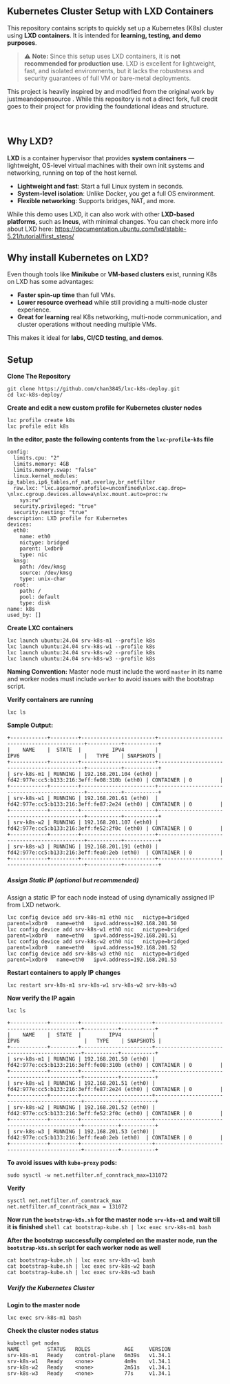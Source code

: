 ## Kubernetes Cluster Setup with LXD Containers
This repository contains scripts to quickly set up a Kubernetes (K8s) cluster using **LXD containers**. It is intended for **learning, testing, and demo purposes**.

> ⚠️ **Note:** Since this setup uses LXD containers, it is **not recommended for production use**. LXD is excellent for lightweight, fast, and isolated environments, but it lacks the robustness and security guarantees of full VM or bare-metal deployments.


This project is heavily inspired by and modified from the original work by justmeandopensource
. While this repository is not a direct fork, full credit goes to their project for providing the foundational ideas and structure.

<br>

## Why LXD?

**LXD** is a container hypervisor that provides **system containers** — lightweight, OS-level virtual machines with their own init systems and networking, running on top of the host kernel.

- **Lightweight and fast**: Start a full Linux system in seconds.
- **System-level isolation**: Unlike Docker, you get a full OS environment.
- **Flexible networking**: Supports bridges, NAT, and more.

While this demo uses LXD, it can also work with other **LXD-based platforms**, such as **Incus**, with minimal changes.
You can check more info about LXD here: https://documentation.ubuntu.com/lxd/stable-5.21/tutorial/first_steps/
<br>


## Why install Kubernetes on LXD?

Even though tools like **Minikube** or **VM-based clusters** exist, running K8s on LXD has some advantages:

- **Faster spin-up time** than full VMs.
- **Lower resource overhead** while still providing a multi-node cluster experience.
- **Great for learning** real K8s networking, multi-node communication, and cluster operations without needing multiple VMs.
    
This makes it ideal for **labs, CI/CD testing, and demos**.
<br>


## Setup
**Clone The Repository**
```shell
git clone https://github.com/chan3845/lxc-k8s-deploy.git
cd lxc-k8s-deploy/
```

**Create and edit a new custom profile for Kubernetes cluster nodes**
```shell
lxc profile create k8s
lxc profile edit k8s
```

**In the editor, paste the following contents from the `lxc-profile-k8s` file**
```shell
config:
  limits.cpu: "2"
  limits.memory: 4GB
  limits.memory.swap: "false"
  linux.kernel_modules: ip_tables,ip6_tables,nf_nat,overlay,br_netfilter
  raw.lxc: "lxc.apparmor.profile=unconfined\nlxc.cap.drop= \nlxc.cgroup.devices.allow=a\nlxc.mount.auto=proc:rw
    sys:rw"
  security.privileged: "true"
  security.nesting: "true"
description: LXD profile for Kubernetes
devices:
  eth0:
    name: eth0
    nictype: bridged
    parent: lxdbr0
    type: nic
  kmsg:
    path: /dev/kmsg
    source: /dev/kmsg
    type: unix-char
  root:
    path: /
    pool: default
    type: disk
name: k8s
used_by: []
```

**Create LXC containers**
```shell
lxc launch ubuntu:24.04 srv-k8s-m1 --profile k8s
lxc launch ubuntu:24.04 srv-k8s-w1 --profile k8s
lxc launch ubuntu:24.04 srv-k8s-w2 --profile k8s
lxc launch ubuntu:24.04 srv-k8s-w3 --profile k8s
```

**Naming Convention:**
Master node must include the word `master` in its name and worker nodes must include `worker` to avoid issues with the bootstrap script.


**Verify containers are running**
```shell
lxc ls
```

**Sample Output:**
```shell
+------------+---------+------------------------+----------------------------------------------+-----------+-----------+
|    NAME    |  STATE  |          IPV4          |                     IPV6                     |   TYPE    | SNAPSHOTS |
+------------+---------+------------------------+----------------------------------------------+-----------+-----------+
| srv-k8s-m1 | RUNNING | 192.168.201.104 (eth0) | fd42:977e:cc5:b133:216:3eff:fe08:310b (eth0) | CONTAINER | 0         |
+------------+---------+------------------------+----------------------------------------------+-----------+-----------+
| srv-k8s-w1 | RUNNING | 192.168.201.61 (eth0)  | fd42:977e:cc5:b133:216:3eff:fe87:2e24 (eth0) | CONTAINER | 0         |
+------------+---------+------------------------+----------------------------------------------+-----------+-----------+
| srv-k8s-w2 | RUNNING | 192.168.201.107 (eth0) | fd42:977e:cc5:b133:216:3eff:fe52:2f0c (eth0) | CONTAINER | 0         |
+------------+---------+------------------------+----------------------------------------------+-----------+-----------+
| srv-k8s-w3 | RUNNING | 192.168.201.191 (eth0) | fd42:977e:cc5:b133:216:3eff:fea0:2eb (eth0)  | CONTAINER | 0         |
+------------+---------+------------------------+----------------------------------------------+-----------+-----------+

```

##### Assign Static IP (optional but recommended)
Assign a static IP for each node instead of using dynamically assigned IP from LXD network.

```shell
lxc config device add srv-k8s-m1 eth0 nic   nictype=bridged   parent=lxdbr0   name=eth0   ipv4.address=192.168.201.50
lxc config device add srv-k8s-w1 eth0 nic   nictype=bridged   parent=lxdbr0   name=eth0   ipv4.address=192.168.201.51
lxc config device add srv-k8s-w2 eth0 nic   nictype=bridged   parent=lxdbr0   name=eth0   ipv4.address=192.168.201.52
lxc config device add srv-k8s-w3 eth0 nic   nictype=bridged   parent=lxdbr0   name=eth0   ipv4.address=192.168.201.53
```

**Restart containers to apply IP changes**
```shell
lxc restart srv-k8s-m1 srv-k8s-w1 srv-k8s-w2 srv-k8s-w3
```

**Now verify the IP again**
```shell
lxc ls

+------------+---------+-----------------------+----------------------------------------------+-----------+-----------+
|    NAME    |  STATE  |         IPV4          |                     IPV6                     |   TYPE    | SNAPSHOTS |
+------------+---------+-----------------------+----------------------------------------------+-----------+-----------+
| srv-k8s-m1 | RUNNING | 192.168.201.50 (eth0) | fd42:977e:cc5:b133:216:3eff:fe08:310b (eth0) | CONTAINER | 0         |
+------------+---------+-----------------------+----------------------------------------------+-----------+-----------+
| srv-k8s-w1 | RUNNING | 192.168.201.51 (eth0) | fd42:977e:cc5:b133:216:3eff:fe87:2e24 (eth0) | CONTAINER | 0         |
+------------+---------+-----------------------+----------------------------------------------+-----------+-----------+
| srv-k8s-w2 | RUNNING | 192.168.201.52 (eth0) | fd42:977e:cc5:b133:216:3eff:fe52:2f0c (eth0) | CONTAINER | 0         |
+------------+---------+-----------------------+----------------------------------------------+-----------+-----------+
| srv-k8s-w3 | RUNNING | 192.168.201.53 (eth0) | fd42:977e:cc5:b133:216:3eff:fea0:2eb (eth0)  | CONTAINER | 0         |
+------------+---------+-----------------------+----------------------------------------------+-----------+-----------+ 
```

**To avoid issues with `kube-proxy` pods:**
```shell
sudo sysctl -w net.netfilter.nf_conntrack_max=131072
```

**Verify**
```shell
sysctl net.netfilter.nf_conntrack_max
net.netfilter.nf_conntrack_max = 131072
```

**Now run the `bootstrap-k8s.sh` for the master node `srv-k8s-m1` and wait till it is finished**
	```shell
	cat bootstrap-kube.sh | lxc exec srv-k8s-m1 bash
	```

**After the bootstrap successfully completed on the master node, run the `bootstrap-k8s.sh` script for each worker node as well**
```
cat bootstrap-kube.sh | lxc exec srv-k8s-w1 bash
cat bootstrap-kube.sh | lxc exec srv-k8s-w2 bash
cat bootstrap-kube.sh | lxc exec srv-k8s-w3 bash
```

##### Verify the Kubernetes Cluster
**Login to the master node**
```shell
lxc exec srv-k8s-m1 bash 
```

**Check the cluster nodes status**
```shell
kubectl get nodes
NAME         STATUS   ROLES           AGE     VERSION
srv-k8s-m1   Ready    control-plane   6m39s   v1.34.1
srv-k8s-w1   Ready    <none>          4m9s    v1.34.1
srv-k8s-w2   Ready    <none>          2m51s   v1.34.1
srv-k8s-w3   Ready    <none>          77s     v1.34.1
```
